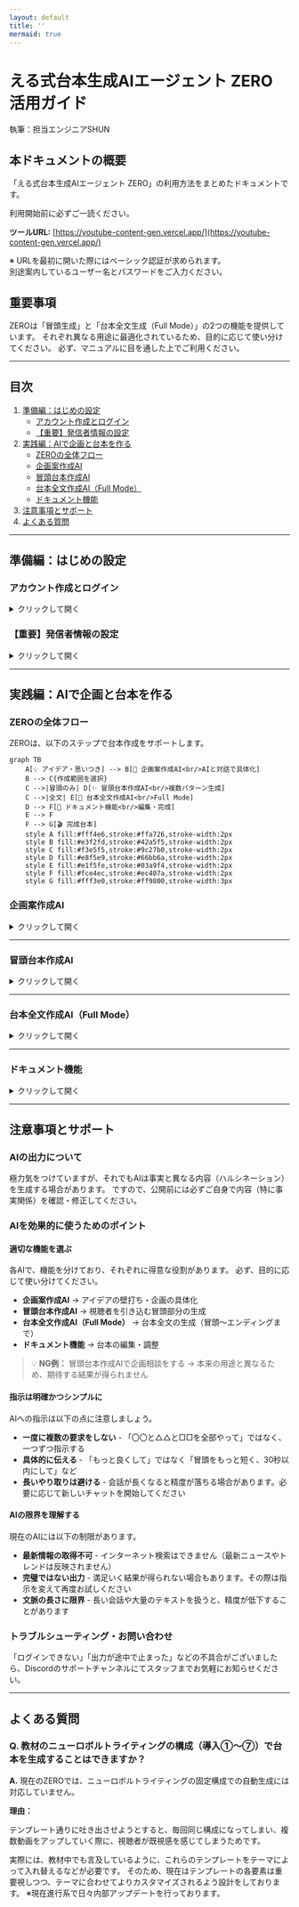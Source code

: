 ```yaml
---
layout: default
title: ''
mermaid: true
---
```


# **える式台本生成AIエージェント ZERO 活用ガイド**

執筆：担当エンジニアSHUN

## **本ドキュメントの概要**

「える式台本生成AIエージェント ZERO」の利用方法をまとめたドキュメントです。

利用開始前に必ずご一読ください。

**ツールURL:** [https://youtube-content-gen.vercel.app/](https://youtube-content-gen.vercel.app/)

※ URLを最初に開いた際にはベーシック認証が求められます。  
別途案内しているユーザー名とパスワードをご入力ください。

## **重要事項**

ZEROは「冒頭生成」と「台本全文生成（Full Mode）」の2つの機能を提供しています。
それぞれ異なる用途に最適化されているため、目的に応じて使い分けてください。
必ず、マニュアルに目を通した上でご利用ください。

---

## **目次**

1.  [準備編：はじめの設定](#準備編はじめの設定)
    - [アカウント作成とログイン](#アカウント作成とログイン)
    - [【重要】発信者情報の設定](#重要発信者情報の設定)
2.  [実践編：AIで企画と台本を作る](#実践編aiで企画と台本を作る)
    - [ZEROの全体フロー](#zeroの全体フロー)
    - [企画案作成AI](#企画案作成ai)
    - [冒頭台本作成AI](#冒頭台本作成ai)
    - [台本全文作成AI（Full Mode）](#台本全文作成aifull-mode)
    - [ドキュメント機能](#ドキュメント機能)
3.  [注意事項とサポート](#注意事項とサポート)
4.  [よくある質問](#よくある質問)

---

## **準備編：はじめの設定**

### **アカウント作成とログイン**

<details markdown="1">

<summary>クリックして開く</summary>

[ツールURL](https://youtube-content-gen.vercel.app/)にアクセスし、アカウントを作成します。

1.  ログイン画面下部の「**新規登録**」リンクをクリックします。
2.  メールアドレスとパスワード（8文字以上）を入力し、「**登録**」ボタンをクリックします。
3.  登録完了後、自動的にログインします。

| ログイン画面                                                                                     | 新規登録画面                                                                                     |
| ------------------------------------------------------------------------------------------------ | ------------------------------------------------------------------------------------------------ |
| ![ログイン画面](https://github.com/user-attachments/assets/68579087-0cdb-43f2-abda-6837a45c7a66) | ![新規登録画面](https://github.com/user-attachments/assets/ddccc605-72a5-4bed-a1ff-a22269c45797) |

</details>

### **【重要】発信者情報の設定**

<details markdown="1">

<summary>クリックして開く</summary>

よりパーソナライズされた台本を作成するために、「発信者情報」の設定を推奨します。（後から設定も可能です）

1.  ログイン後、画面左下の**自分のメールアドレス**をクリックします。
2.  表示される「**マイページ**」ボタンをクリックします。
3.  発信者情報を入力し、「**保存する**」をクリックします。

| 発信者情報の設定をクリック                                                                                     | 発信者情報の設定画面                                                                                     |
| -------------------------------------------------------------------------------------------------------------- | -------------------------------------------------------------------------------------------------------- |
| ![発信者情報の設定をクリック](https://github.com/user-attachments/assets/eddbf35f-6c5a-437d-9a3b-233e8ab988ea) | ![発信者情報の設定画面](https://github.com/user-attachments/assets/154accd8-8afd-46d7-b6e8-feaf79bdfc14) |

**例**  
▼発信者名  
える

▼一人称  
僕

▼普段の発信内容  
仕事でも恋愛でも明日から使えるコミュニケーション術

▼ターゲット年代  
20代〜40代

▼ターゲット性別  
男性

▼ターゲットがなりたい理想の状態  
一言で言うと、仕事でも恋愛でも成果を出せるようになりたい。

仕事：周りから尊敬されるような人になり、収入を上げて自分の人生を自分でコントロールできるようになりたい。

恋愛：「選ばれる側」ではなく「選ぶ側」になり、素敵なパートナーと出会った時にいつでも付き合える状態。一生彼女に困らない恋愛で悩むことのない人生を送っている状態。

▼語れる権威性・実績  
・数千人以上の恋愛相談に乗り、解決をしてきた  
・クローズドの講座で300名以上の仕事力、恋愛力を上げて大きな成果を出してきた  
・KADOKAWAから出版した書籍「イケメンはモテない」が2週間で25,000部売れた  
・アルバイトで入社してから3年で600名規模の会社の役員になった

▼失敗エピソード  
※冒頭生成においてはまだ効力が最大化しないため、明確にある場合のみ記載をしてください。

▼よく使うエピソード・ネタ  
※冒頭生成においてはまだ効力が最大化しないため、明確にある場合のみ記載をしてください。

**💡 ポイント**  
入力は任意ですが、詳細に入力するほど、AIはあなたの特徴や強みを理解し、よりパーソナライズされた台本を提案できるようになります。  
ただ、ここの入力次第で訴求力が劇的に高まることはないので、時間を掛けすぎないようにしてください。  
※ここは自動で精度を上げられるよう開発中です。

</details>

---

## **実践編：AIで企画と台本を作る**

### **ZEROの全体フロー**

ZEROは、以下のステップで台本作成をサポートします。

```mermaid
graph TB
    A[💡 アイデア・思いつき] --> B[🤖 企画案作成AI<br/>AIと対話で具体化]
    B --> C{作成範囲を選択}
    C -->|冒頭のみ| D[✨ 冒頭台本作成AI<br/>複数パターン生成]
    C -->|全文| E[📝 台本全文作成AI<br/>Full Mode]
    D --> F[📄 ドキュメント機能<br/>編集・完成]
    E --> F
    F --> G[🎬 完成台本]
    style A fill:#fff4e6,stroke:#ffa726,stroke-width:2px
    style B fill:#e3f2fd,stroke:#42a5f5,stroke-width:2px
    style C fill:#f3e5f5,stroke:#9c27b0,stroke-width:2px
    style D fill:#e8f5e9,stroke:#66bb6a,stroke-width:2px
    style E fill:#e1f5fe,stroke:#03a9f4,stroke-width:2px
    style F fill:#fce4ec,stroke:#ec407a,stroke-width:2px
    style G fill:#fff3e0,stroke:#ff9800,stroke-width:3px
```

### **企画案作成AI**

<details markdown="1">

<summary>クリックして開く</summary>

「なんとなくこんな動画を作りたい」というアイデアレベルの状態から、AIとの対話を通して企画を具体化します。

**⚠️注意事項⚠️**  
現時点では、Web検索をして「SEOをハックする網羅的な企画案出し」などの機能はございません。  
あくまで、自分の経験や考えたことを元に企画案をブラッシュアップします。

流れは以下の通りです。

1.  左メニューの「**企画案作成AI**」をクリックします。
2.  思いついたアイデアをチャットで送信します。
3.  AIが質問を投げかけるので、対話を繰り返します。

対話を通じて、AIは「視聴者の悩み」「独自の解決策」などを言語化し、最終的に企画案としてまとめます。ここで作成した企画案は、そのまま「冒頭台本作成AI」で利用できます。

| 企画案の完成イメージ                                                                                     |
| -------------------------------------------------------------------------------------------------------- |
| ![企画案作成AIの対話例](https://github.com/user-attachments/assets/0ec67060-bc45-467b-9be0-1d15a6e10b39) |

**▼使用例**

実際の使用例を見るとイメージが湧きやすくなります。（※閲覧にはログインが必要です）

- [企画作成AIの使用例](https://youtube-content-gen.vercel.app/chat/3e6a4f5b-a42a-42ae-8960-083631875ce7)
- [上記企画で冒頭台本を作成する例](https://youtube-content-gen.vercel.app/chat/07284908-48bc-4942-ad10-50b96914cd0b)

デモ動画  
※上記を実際に作っている過程の動画です。

<div style="position: relative; padding-bottom: 56.25%; height: 0;"><iframe src="https://www.loom.com/embed/bd9d1294dfbd4ac1a0340b2ad105c52b?sid=912e316d-8677-4efe-bd37-b1237a825d63" frameborder="0" webkitallowfullscreen mozallowfullscreen allowfullscreen style="position: absolute; top: 0; left: 0; width: 100%; height: 100%;"></iframe></div>
</details>

---

### **冒頭台本作成AI**

<details markdown="1">

<summary>クリックして開く</summary>

冒頭生成機能は、以下の2パターンの使い方ができます。  
①自分で作った既存の台本の訴求をより強くする  
②AIと作成した企画案を元にゼロから生成をする。  
この場合、ZEROは複数パターンの冒頭を提案します。

#### **ステップ 1：情報の入力**

1.  左メニューの「**冒頭台本作成AI**」をクリックします。
2.  入力フォームに必要な情報を入力します。

| 項目                                         | 説明                                                                                                                                                   |
| -------------------------------------------- | ------------------------------------------------------------------------------------------------------------------------------------------------------ |
| **台本の全文または冒頭を含む一部分（必須）** | 既存の台本がある場合は、台本の貼り付け。<br>前ステップで作成した企画案をそのままコピペしてください。<br>💡 _Tip: 全文を入力した方が精度は高まります。_ |
| 視聴者の抱える悩み（任意）                   | 未入力の場合、AIが推察します。（特殊でない限りAIの方が精度が高いです）                                                                                 |
| 悩みを解決した後の理想の姿（任意）           | 未入力の場合、AIが推察します。（特殊でない限りAIの方が精度が高いです）                                                                                 |

| 入力フォーム画面                                                                                 |
| ------------------------------------------------------------------------------------------------ |
| ![入力フォーム](https://github.com/user-attachments/assets/2cf252bd-9865-4138-ad03-feff487088d7) |

#### **ステップ 2：作成の実行と台本設計の確認**

1.  入力完了後、「**冒頭台本を作成する**」ボタンをクリックします。チャット画面に移動します。
    ⚠️ **注意:** 「考えています」の表示中は、画面のリロード等をしないでください。処理が中断されます。

| 台本設計の確認画面                                                                                 |
| -------------------------------------------------------------------------------------------------- |
| ![台本設計の確認](https://github.com/user-attachments/assets/4dd9d162-3d7e-460d-bf1e-2cbb7c4b480d) |

2.  AIが入力内容を分析し、「**台本設計**（ターゲット、訴求方法など）」を提示します。
3.  内容を確認し、問題なければ「OK」などと入力して送信します。修正したい場合は、ここで指示を出します。

| 台本設計への返答画面                                                                                 |
| ---------------------------------------------------------------------------------------------------- |
| ![台本設計への返答](https://github.com/user-attachments/assets/cc042166-df29-4fb4-9d6d-b813e42c7ed8) |

#### **ステップ 3：結果の確認と選択**

AIが分析に基づき、異なる訴求パターンで**最大3つの冒頭台本案**を提示します。

1.  提案された台本案（A案、B案、C案）を確認します。
2.  最適な案を選択します。
    - **確定する場合:** 「**A案でお願いします**」などのボタンをクリックすると、ドキュメント形式で出力されます。
    - **修正する場合:** チャット欄に追加の指示を入力します。（例：「A案を、もっと〇〇なトーンで修正して」）

| 台本案の選択画面                                                                                 |
| ------------------------------------------------------------------------------------------------ |
| ![台本案の選択](https://github.com/user-attachments/assets/88ddda63-55b4-4175-845e-b503c7621f01) |

</details>

---

### **台本全文作成AI（Full Mode）**

<details markdown="1">

<summary>クリックして開く</summary>

Full Mode機能では、企画案から台本全文をAIが2段階のアウトラインを経て生成します。
冒頭だけでなく、本編・結論・エンディングまで含む完全な台本を作成したい場合に使用します。

#### **⚠️ 注意事項 ⚠️**

Full Modeは台本全文を生成できますが、**完全にゼロからの生成はできない仕様**にしています。

**理由：**

すべてAIで作ると属人性がなくなり、視聴者が価値を感じずに「再生数は伸びるけど売れない」という状態になってしまうため

**必須の使い方：**

1. **必ず自分自身の考えをAIに投げる**（企画案・アイデア・経験談など）
2. **AIと壁打ちしながら思考をブラッシュアップ**
3. **構成の合意が取れてから台本生成を開始**

この段階的なプロセスにより、独自性を保ちながら、訴求の強い台本を作成できます。

#### **Full Mode機能の概要**

Full Modeでは、AIが企画内容を段階的に構成し、より精度の高い台本作成を実現します。

#### **使用手順**

##### **ステップ 1：企画案の入力**

1. 左メニューの「**台本全文作成AI**」をクリックします。
2. 企画案を入力します（企画案作成AIで作成したものをコピペ可能）。

##### **ステップ 2：アウトライン生成（2段階）**

AIが自動的に2段階でアウトラインを作成します。各段階で内容を確認・修正できます。

###### **フェーズ1：戦略設計（企画の大方針を決定）**

AIがまず動画全体の「戦略」を設計します。

- **ターゲット分析と提供価値**
  - 視聴者の真の悩み・痛みを特定
  - 行動を阻害している要因（恐怖、不安など）を洗い出し
  - 動画視聴後の理想の変化を定義

- **コアアイデア創出**
  - 動画の独自の視点・切り口を開発
  - キャッチーな概念（ラベリング）を考案
  - 全体を貫く具体例やイメージを設定

- **全体戦略の選定**
  - 訴求戦略（競争型/共感型/回避型/成長型）を決定
  - 常識破壊の構造を設計
  - 信頼獲得のためのストーリー活用法を策定

###### **フェーズ2：論理設計（詳細な構成を設計）**

戦略が確定後、動画の詳細な論理構造を設計します。

- **冒頭パートの設計**
  - 視聴者を引き込む具体的な問題提起
  - 信頼を獲得する実績・ストーリーの配置
  - 常識を覆す新概念の提示方法

- **本編パートの設計**
  - 主張の論理的な深掘り
  - 具体的な実践方法
  - 視聴者の反論や不安への対処

- **行動促進パートの設計**
  - 視聴者の背中を押すメッセージ
  - 今すぐ実践できる第一歩の提示
  - エンゲージメントを高める仕掛け

##### **ステップ 3：内容確定と台本生成**

ステップ2のアウトラインの内容に問題なければ以下の 「**✅この内容で確定・台本生成開始**」のボタンをクリックしてください。

| アウトラインへの合意                                                                                     |
| -------------------------------------------------------------------------------------------------------- |
| ![アウトラインへの合意](https://github.com/user-attachments/assets/bac27063-20ca-48fe-b464-4a15dc54d93c) |

2,3分ほど待つと以下のように台本が出力されます。

※出力された台本に対してZEROに編集指示を出す方法は後述の「ドキュメント機能」をご覧ください。

| 出力された台本                                                                                     |
| -------------------------------------------------------------------------------------------------- |
| ![出力された台本](https://github.com/user-attachments/assets/7e44290f-2fa5-44a2-8867-928a5c6adf7d) |

#### **企画種別の自動判定について**

AIが企画の種別を自動判定し、最適な台本フォーマットを選択します。

万が一、アウトラインの時点で例えばランキング企画など誤判定された場合には、チャット欄から修正指示をお願いします。

現在、判定精度100%を目指して開発中です。

</details>

---

### **ドキュメント機能**

<details markdown="1">

<summary>クリックして開く</summary>

ドキュメント機能は、台本の編集とバージョン管理ができる機能です。  
大きく分けると以下3つの機能で構成されています。

①手入力による台本修正機能  
②バージョンの切り替えと復元機能  
③AIによる台本修正機能

（以下、詳細説明）

#### ①手入力による台本修正機能

以下の動画のように手入力で台本の修正ができます。  
自動保存機能が未実装であるため、作業完了後に忘れずに保存ボタンを押してください🙇

![手修正](https://github.com/user-attachments/assets/fecaa7b3-d920-4332-9d5b-4b2687e6bd6d)

#### ②バージョンの切り替えと復元機能

以下では前のバージョンとの変更差分を確認した後にバージョンの切り替えを行なっています。

![バージョン復元](https://github.com/user-attachments/assets/599015ab-71b4-4d93-8640-7fbe1a48fb70)

#### ③AIによる台本修正機能

以下のように編集箇所を選択した上でAIに編集指示を与え、台本の編集・編集内容の確認を行なったのちに変更を反映します。

**⚠️注意事項⚠️**  
AIが前後の文も編集する場合があります。必ず変更差分を確認してから反映してください。

<iframe src="https://github.com/user-attachments/assets/b98896c5-80d5-4420-8b58-391f8a4dcaa7?raw=true" frameborder="0" webkitallowfullscreen mozallowfullscreen allowfullscreen style="position: absolute; top: 0; left: 0; width: 100%; height: 100%;"></iframe>

※GitHub Pages等で表示できない場合は、下記リンクから直接動画ファイルをご覧ください。  
[動画をダウンロード／再生する](https://github.com/user-attachments/assets/b98896c5-80d5-4420-8b58-391f8a4dcaa7?raw=true)

</details>

---

## **注意事項とサポート**

### **AIの出力について**

極力気をつけていますが、それでもAIは事実と異なる内容（ハルシネーション）を生成する場合があります。
ですので、公開前には必ずご自身で内容（特に事実関係）を確認・修正してください。

### **AIを効果的に使うためのポイント**

#### **適切な機能を選ぶ**

各AIで、機能を分けており、それぞれに得意な役割があります。
必ず、目的に応じて使い分けてください。

- **企画案作成AI** → アイデアの壁打ち・企画の具体化
- **冒頭台本作成AI** → 視聴者を引き込む冒頭部分の生成
- **台本全文作成AI（Full Mode）** → 台本全文の生成（冒頭〜エンディングまで）
- **ドキュメント機能** → 台本の編集・調整

> 💡 **NG例：** 冒頭台本作成AIで企画相談をする → 本来の用途と異なるため、期待する結果が得られません

#### **指示は明確かつシンプルに**

AIへの指示は以下の点に注意しましょう。

- **一度に複数の要求をしない** - 「〇〇と△△と□□を全部やって」ではなく、一つずつ指示する
- **具体的に伝える** - 「もっと良くして」ではなく「冒頭をもっと短く、30秒以内にして」など
- **長いやり取りは避ける** - 会話が長くなると精度が落ちる場合があります。必要に応じて新しいチャットを開始してください

#### **AIの限界を理解する**

現在のAIには以下の制限があります。

- **最新情報の取得不可** - インターネット検索はできません（最新ニュースやトレンドは反映されません）
- **完璧ではない出力** - 満足いく結果が得られない場合もあります。その際は指示を変えて再度お試しください
- **文脈の長さに限界** - 長い会話や大量のテキストを扱うと、精度が低下することがあります

### **トラブルシューティング・お問い合わせ**

「ログインできない」「出力が途中で止まった」などの不具合がございましたら、Discordのサポートチャンネルにてスタッフまでお気軽にお知らせください。

---

## **よくある質問**

### **Q. 教材のニューロボルトライティングの構成（導入①〜⑦）で台本を生成することはできますか？**

**A.** 現在のZEROでは、ニューロボルトライティングの固定構成での自動生成には対応していません。

**理由：**

テンプレート通りに吐き出させようとすると、毎回同じ構成になってしまい、複数動画をアップしていく際に、視聴者が既視感を感じてしまうためです。

実際には、教材中でも言及しているように、これらのテンプレートをテーマによって入れ替えるなどが必要です。
そのため、現在はテンプレートの各要素は重要視しつつ、テーマに合わせてよりカスタマイズされるよう設計をしております。
※現在進行系で日々内部アップデートを行っております。
